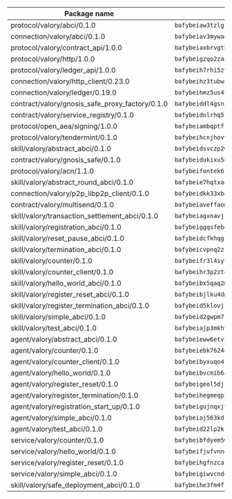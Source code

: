 | Package name                                                  | Package hash                                                  |
| ------------------------------------------------------------- | ------------------------------------------------------------- |
| protocol/valory/abci/0.1.0                                    | `bafybeiaw3tzlg3rkvnn5fcufblktmfwngmxugn4yo7pyjp76zz6aqtqcay` |
| connection/valory/abci/0.1.0                                  | `bafybeiav3mywaeik35huowg6vjekllqiaeorxlc6eesc6aftlb7msh6mdu` |
| protocol/valory/contract_api/1.0.0                            | `bafybeiaxbrvgtbdrh4lslskuxyp4awyr4whcx3nqq5yrr6vimzsxg5dy64` |
| protocol/valory/http/1.0.0                                    | `bafybeigzqo2zaakcjtzzsm6dh4x73v72xg6ctk6muyp5uq5ueb7y34fbxy` |
| protocol/valory/ledger_api/1.0.0                              | `bafybeih7rhi5zvfvwakx5ifgxsz2cfipeecsh7bm3gnudjxtvhrygpcftq` |
| connection/valory/http_client/0.23.0                          | `bafybeihz3tubwado7j3wlivndzzuj3c6fdsp4ra5r3nqixn3ufawzo3wii` |
| connection/valory/ledger/0.19.0                               | `bafybeihmz5us4ntmzvgikpkx4tththrl7zvou4uiebvletdeliidiuhi6m` |
| contract/valory/gnosis_safe_proxy_factory/0.1.0               | `bafybeiddl4gsnngdztzmgvxka72horqcyh6pgdkb6jz3w6ephf2wx6kjie` |
| contract/valory/service_registry/0.1.0                        | `bafybeidnlrhq5tphu2bao4uslpku77qpbkyuifm2ov2w6gl36heee4ivuq` |
| protocol/open_aea/signing/1.0.0                               | `bafybeiambqptflge33eemdhis2whik67hjplfnqwieoa6wblzlaf7vuo44` |
| protocol/valory/tendermint/0.1.0                              | `bafybeihcnjhovvyyfbkuw5sjyfx2lfd4soeocfqzxz54g67333m6nk5gxq` |
| skill/valory/abstract_abci/0.1.0                              | `bafybeidsvczp2wdu63eic7ytv2tdioscr2flaqfys755j5775xqotxqd54` |
| contract/valory/gnosis_safe/0.1.0                             | `bafybeidukixu5dpmm6pi3bp7l3ukjzkjlpsuzjjizdrvzsgs4mn6q7gmq4` |
| protocol/valory/acn/1.1.0                                     | `bafybeifontek6tvaecatoauiule3j3id6xoktpjubvuqi3h2jkzqg7zh7a` |
| skill/valory/abstract_round_abci/0.1.0                        | `bafybeie7hqtxaqkiu2zzmnrpdgj5ftrxry3x7dmhp4nytbn6ctws5yqiei` |
| connection/valory/p2p_libp2p_client/0.1.0                     | `bafybeidkk33xbga54szmitk6uwsi3ef56hbbdbuasltqtiyki34hgfpnxa` |
| contract/valory/multisend/0.1.0                               | `bafybeiaveffaomsnmsc5hx62o77u7ilma6eipox7m5lrwa56737ektva3i` |
| skill/valory/transaction_settlement_abci/0.1.0                | `bafybeiagxnavjsqppvke27ffofqj5iv7kxsy2suxrdyzheyi37lh745m2i` |
| skill/valory/registration_abci/0.1.0                          | `bafybeiggqsfebguwggmgqif7skja4xvbcmvckkvw5b3knzhadvl43mocre` |
| skill/valory/reset_pause_abci/0.1.0                           | `bafybeidcfkhqgcilqszwxkufsbdowjgvbcpnkdapgx2h6qovhgr5ff7ewy` |
| skill/valory/termination_abci/0.1.0                           | `bafybeicvpnq2zzeshpyj4hzvco3ahy2pv7bh2wcj6uei33zkifw2nqrr3i` |
| skill/valory/counter/0.1.0                                    | `bafybeifr3l4iyvqrchakm2g4schotbbuh5efghro6jm7iearsdkkicjioy` |
| skill/valory/counter_client/0.1.0                             | `bafybeihr3p2ztqpbgzuo4xi7gwq4hjcc3khibirritnxkajaugshlzxjke` |
| skill/valory/hello_world_abci/0.1.0                           | `bafybeibx5qaq2mvsclkyf2mqwt7uvyk7vx4juuboc5b6d6u5ac6iivooge` |
| skill/valory/register_reset_abci/0.1.0                        | `bafybeibjlku4dmsws4qlzayslxrsotgk33rqb4xl2duye2ayjc3pvd6qge` |
| skill/valory/register_termination_abci/0.1.0                  | `bafybeid5klovjidpoprm323p5hrrlp6hfw2cp7t4qekygqsiahqocgqltq` |
| skill/valory/simple_abci/0.1.0                                | `bafybeid2gwpm7f5nl2w6lxmo2thoqy6whlxt7fsabizvinou5ha637fb7a` |
| skill/valory/test_abci/0.1.0                                  | `bafybeiajp3mkhvuagxydvudpfzorln7adhryycu2bqjoky25qoabfgz5n4` |
| agent/valory/abstract_abci/0.1.0                              | `bafybeieww6etv27hv7jp5jphkf57qogsbaszts3l7yxs2lks6jsjju64mi` |
| agent/valory/counter/0.1.0                                    | `bafybeiebk7624gk4uh43mnaktxidkqzzcywsb3bh2xgxihqarjhj5h24wy` |
| agent/valory/counter_client/0.1.0                             | `bafybeibyxuqo4itomksd6wvr3loblr2ba4jxa4x3wvtgr3rofpl5xueaaa` |
| agent/valory/hello_world/0.1.0                                | `bafybeibvcmib6avyzlh7fxqxianjhjgmwyvam2jov5fboq34c6oocoqjeu` |
| agent/valory/register_reset/0.1.0                             | `bafybeigeol5djjtva5qppe25rj622qz7nw2ncaq44eprxpzdskou65b2tq` |
| agent/valory/register_termination/0.1.0                       | `bafybeihegmeqptxvnjemjck7y73lphns6u3wjymcowqa3zwrimdtio3ika` |
| agent/valory/registration_start_up/0.1.0                      | `bafybeigujnqxjv22dmjwygbau3g376pak3vngluhu7oollqunldwd2o6ca` |
| agent/valory/simple_abci/0.1.0                                | `bafybeiaj563kdcwuthwsqjvpndvn7q553fheewjbahno2k4gfxxeakrm6i` |
| agent/valory/test_abci/0.1.0                                  | `bafybeid22lp2kj3zfirykuhch3zp2qjbyfv2lui3ewv7xx4hkbn3gjrntq` |
| service/valory/counter/0.1.0                                  | `bafybeibfdyem5w3kcjdljsilvjxwrbmyo2igafx3zg6i3vteh5donsm434` |
| service/valory/hello_world/0.1.0                              | `bafybeifjufvnnosjjpdypk4bn5lmnhxp6iizmrjopavnjprpzozn7bbyfm` |
| service/valory/register_reset/0.1.0                           | `bafybeihgfnzcai4wkcfkl5zrfttkidoxmszdxikgeliqxfb54aydgmgbom` |
| service/valory/simple_abci/0.1.0                              | `bafybeigiwvcndef3ubeai6suhbtmeeinbrooncm7au4aplzt7x2un43ley` |
| skill/valory/safe_deployment_abci/0.1.0                       | `bafybeihe3fm4fruzv7lqioilgbbgv3cl5mjzvgd2rplabrtn46rezme4d4` |
